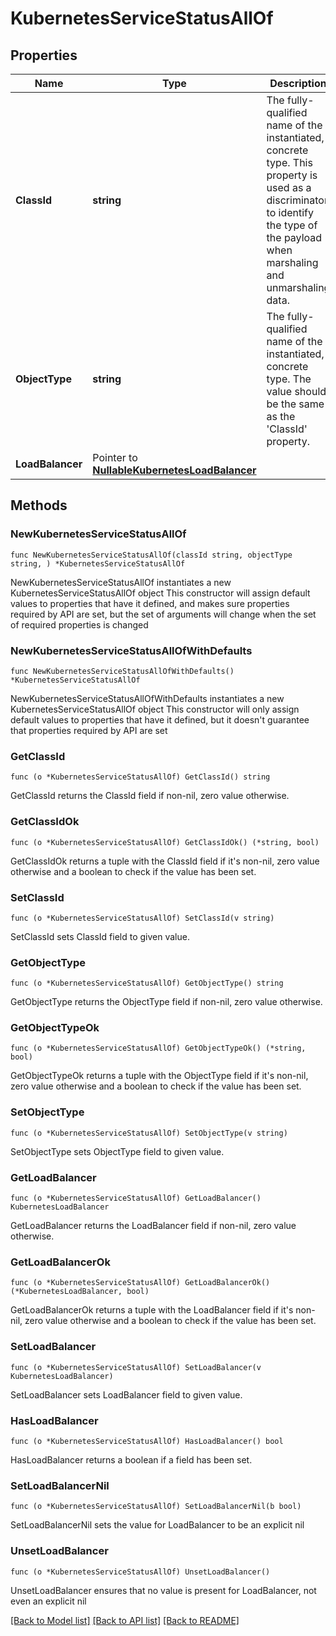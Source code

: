 # KubernetesServiceStatusAllOf

## Properties

Name | Type | Description | Notes
------------ | ------------- | ------------- | -------------
**ClassId** | **string** | The fully-qualified name of the instantiated, concrete type. This property is used as a discriminator to identify the type of the payload when marshaling and unmarshaling data. | [default to "kubernetes.ServiceStatus"]
**ObjectType** | **string** | The fully-qualified name of the instantiated, concrete type. The value should be the same as the &#39;ClassId&#39; property. | [default to "kubernetes.ServiceStatus"]
**LoadBalancer** | Pointer to [**NullableKubernetesLoadBalancer**](KubernetesLoadBalancer.md) |  | [optional] 

## Methods

### NewKubernetesServiceStatusAllOf

`func NewKubernetesServiceStatusAllOf(classId string, objectType string, ) *KubernetesServiceStatusAllOf`

NewKubernetesServiceStatusAllOf instantiates a new KubernetesServiceStatusAllOf object
This constructor will assign default values to properties that have it defined,
and makes sure properties required by API are set, but the set of arguments
will change when the set of required properties is changed

### NewKubernetesServiceStatusAllOfWithDefaults

`func NewKubernetesServiceStatusAllOfWithDefaults() *KubernetesServiceStatusAllOf`

NewKubernetesServiceStatusAllOfWithDefaults instantiates a new KubernetesServiceStatusAllOf object
This constructor will only assign default values to properties that have it defined,
but it doesn't guarantee that properties required by API are set

### GetClassId

`func (o *KubernetesServiceStatusAllOf) GetClassId() string`

GetClassId returns the ClassId field if non-nil, zero value otherwise.

### GetClassIdOk

`func (o *KubernetesServiceStatusAllOf) GetClassIdOk() (*string, bool)`

GetClassIdOk returns a tuple with the ClassId field if it's non-nil, zero value otherwise
and a boolean to check if the value has been set.

### SetClassId

`func (o *KubernetesServiceStatusAllOf) SetClassId(v string)`

SetClassId sets ClassId field to given value.


### GetObjectType

`func (o *KubernetesServiceStatusAllOf) GetObjectType() string`

GetObjectType returns the ObjectType field if non-nil, zero value otherwise.

### GetObjectTypeOk

`func (o *KubernetesServiceStatusAllOf) GetObjectTypeOk() (*string, bool)`

GetObjectTypeOk returns a tuple with the ObjectType field if it's non-nil, zero value otherwise
and a boolean to check if the value has been set.

### SetObjectType

`func (o *KubernetesServiceStatusAllOf) SetObjectType(v string)`

SetObjectType sets ObjectType field to given value.


### GetLoadBalancer

`func (o *KubernetesServiceStatusAllOf) GetLoadBalancer() KubernetesLoadBalancer`

GetLoadBalancer returns the LoadBalancer field if non-nil, zero value otherwise.

### GetLoadBalancerOk

`func (o *KubernetesServiceStatusAllOf) GetLoadBalancerOk() (*KubernetesLoadBalancer, bool)`

GetLoadBalancerOk returns a tuple with the LoadBalancer field if it's non-nil, zero value otherwise
and a boolean to check if the value has been set.

### SetLoadBalancer

`func (o *KubernetesServiceStatusAllOf) SetLoadBalancer(v KubernetesLoadBalancer)`

SetLoadBalancer sets LoadBalancer field to given value.

### HasLoadBalancer

`func (o *KubernetesServiceStatusAllOf) HasLoadBalancer() bool`

HasLoadBalancer returns a boolean if a field has been set.

### SetLoadBalancerNil

`func (o *KubernetesServiceStatusAllOf) SetLoadBalancerNil(b bool)`

 SetLoadBalancerNil sets the value for LoadBalancer to be an explicit nil

### UnsetLoadBalancer
`func (o *KubernetesServiceStatusAllOf) UnsetLoadBalancer()`

UnsetLoadBalancer ensures that no value is present for LoadBalancer, not even an explicit nil

[[Back to Model list]](../README.md#documentation-for-models) [[Back to API list]](../README.md#documentation-for-api-endpoints) [[Back to README]](../README.md)


